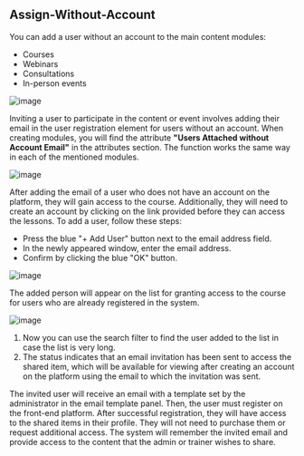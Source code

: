 ## Assign-Without-Account

You can add a user without an account to the main content modules:

* Courses
* Webinars
* Consultations
* In-person events

![image](https://github.com/EscolaLMS/Assign-Without-Account/assets/108077902/959379d7-e929-4e83-92ba-d85fb65930b7)

Inviting a user to participate in the content or event involves adding their email in the user registration element for users without an account. When creating modules, you will find the attribute **"Users Attached without Account Email"** in the attributes section. The function works the same way in each of the mentioned modules.

![image](https://github.com/EscolaLMS/Assign-Without-Account/assets/108077902/9010eb02-0fd1-438b-9c0d-092cb55043e3)

After adding the email of a user who does not have an account on the platform, they will gain access to the course. Additionally, they will need to create an account by clicking on the link provided before they can access the lessons. To add a user, follow these steps:

* Press the blue "+ Add User" button next to the email address field.
* In the newly appeared window, enter the email address.
* Confirm by clicking the blue "OK" button.

![image](https://github.com/EscolaLMS/Assign-Without-Account/assets/108077902/74407d7c-a931-4cc0-8c51-37841d25e399)

The added person will appear on the list for granting access to the course for users who are already registered in the system.

![image](https://github.com/EscolaLMS/Assign-Without-Account/assets/108077902/0de988ca-72b1-4f9b-b34b-e0f52ac33f78)

1. Now you can use the search filter to find the user added to the list in case the list is very long.
2. The status indicates that an email invitation has been sent to access the shared item, which will be available for viewing after creating an account on the platform using the email to which the invitation was sent.

The invited user will receive an email with a template set by the administrator in the email template panel. Then, the user must register on the front-end platform. After successful registration, they will have access to the shared items in their profile. They will not need to purchase them or request additional access. The system will remember the invited email and provide access to the content that the admin or trainer wishes to share.
